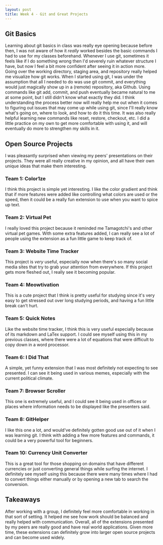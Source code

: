 ```yaml
---
layout: post
title: Week 4 - Git and Great Projects
---
```

## Git Basics

Learning about git basics in class was really eye opening because before
then, I was not aware of how it *really* worked besides the basic commands
I had to use for my classes beforehand. Whenever I use git, sometimes it
feels like if I do something wrong then I'd severely ruin whatever structure
I have, but now I feel a bit more confident after seeing it in action more.
Going over the working directory, staging area, and repository really helped
me visualize how git works. When I started using git, I was under the assumption 
that all I needed to do was use git commit, and everything would just magically show
up in a (remote) repository, aka Github. Using commands like git add, commit, 
and push eventually became natural to me at some point, but I still didn't know 
what exactly they did. I think understanding the process better now will really
help me out when it comes to figuring out issues that may come up while using
git, since I'll really know what's going on, where to look, and how to
do it this time. It was also really helpful learning new commands like reset, 
restore, checkout, etc. I did a little practice on my own to get more 
comfortable with using it, and will eventually do more to strengthen my 
skills in it.

## Open Source Projects

I was pleasantly surprised when viewing my peers' presentations on their
projects. They were all really creative in my opinion, and all have their
own unique ideas that make them interesting.

### Team 1: Color1ze 

I think this project is simple yet interesting. I like the color gradient
and think that if more features were added like controlling what colors
are used or the speed, then it could be a really fun extension to use
when you want to spice up text.

### Team 2: Virtual Pet

I really loved this project because it reminded me Tamagotchi's and other
virtual pet games. With some extra features added, I can really see a lot
of people using the extension as a fun little game to keep track of.

### Team 3: Website Time Tracker

This project is *very* useful, especially now when there's so many social
media sites that try to grab your attention from everywhere. If this project
gets more fleshed out, I really see it becoming popular.

### Team 4: Meowtivation

This is a cute project that I think is pretty useful for studying since
it's very easy to get stressed out over long studying periods, and having
a fun little break can't hurt.

### Team 5: Quick Notes

Like the website time tracker, I think this is very useful especially because
of its markdown and LaTex support. I could see myself using this in my previous
classes, where there were a lot of equations that were difficult to copy
down in a word processor.

### Team 6: I Did That

A simple, yet funny extension that I was most definitely not expecting to
see presented. I can see it being used in various memes, especially with 
the current political climate.

### Team 7: Browser Scroller

This one is extremely useful, and I could see it being used in offices
or places where information needs to be displayed like the presenters
said.

### Team 8: GitHelper

I like this one a lot, and would've definitely gotten good use out of it
when I was learning git. I think with adding a few more features and commands,
it could be a very powerful tool for beginners.

### Team 10: Currency Unit Converter

This is a great tool for those shopping on domains that have different 
currencies or just converting general things while surfing the internet.
I definitely see myself using this because there were many times where I 
had to convert things either manually or by opening a new tab to search 
the conversion.

## Takeaways

After working with a group, I definitely feel more comfortable in working
in that sort of setting. It helped me see how work should be balanced
and really helped with communication. Overall, all of the extensions presented
by my peers are really good and have real world applications. Given more time, 
these extensions can definitely grow into larger open source projects and 
can become used widely.




